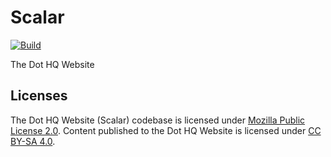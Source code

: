 # Scalar

[![Build](https://github.com/dothq/scalar/actions/workflows/build.yml/badge.svg)](https://github.com/dothq/scalar/actions/workflows/build.yml)

The Dot HQ Website

## Licenses

The Dot HQ Website (Scalar) codebase is licensed under [Mozilla Public License 2.0](LICENSE).
Content published to the Dot HQ Website is licensed under [CC BY-SA 4.0](LICENSE-CONTENT).
